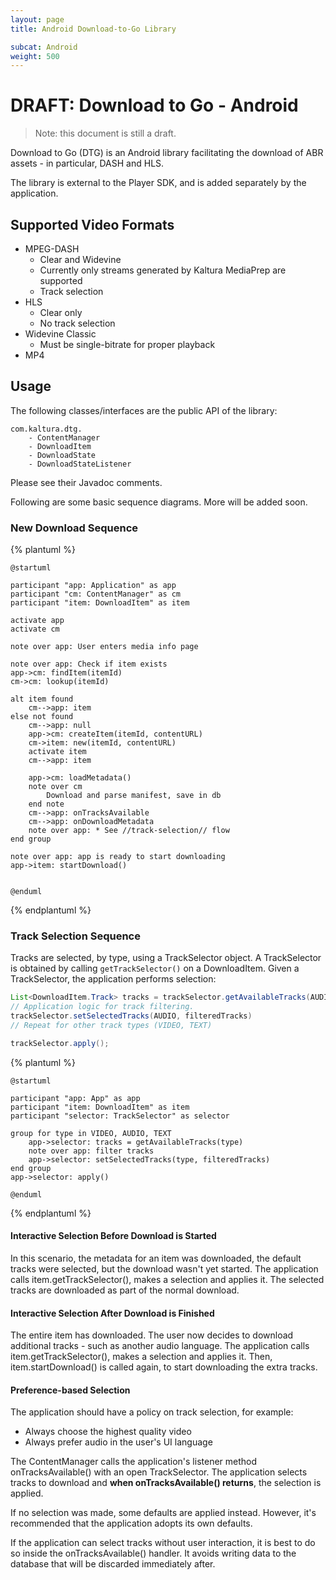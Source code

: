 ```yaml
---
layout: page
title: Android Download-to-Go Library

subcat: Android
weight: 500
---
```


# DRAFT: Download to Go - Android

> Note: this document is still a draft.

Download to Go (DTG) is an Android library facilitating the download of ABR assets - in particular, DASH and HLS.

The library is external to the Player SDK, and is added separately by the application.

## Supported Video Formats

- MPEG-DASH
    - Clear and Widevine
    - Currently only streams generated by Kaltura MediaPrep are supported
    - Track selection
- HLS
    - Clear only
    - No track selection
- Widevine Classic
    - Must be single-bitrate for proper playback
- MP4

## Usage

The following classes/interfaces are the public API of the library:

    com.kaltura.dtg.
        - ContentManager
        - DownloadItem
        - DownloadState
        - DownloadStateListener
 
Please see their Javadoc comments.

Following are some basic sequence diagrams. More will be added soon. 

### New Download Sequence

{% plantuml %}

    @startuml
    
    participant "app: Application" as app
    participant "cm: ContentManager" as cm
    participant "item: DownloadItem" as item
    
    activate app
    activate cm
    
    note over app: User enters media info page
    
    note over app: Check if item exists
    app->cm: findItem(itemId)
    cm->cm: lookup(itemId)
    
    alt item found
        cm-->app: item
    else not found
        cm-->app: null
        app->cm: createItem(itemId, contentURL)
        cm->item: new(itemId, contentURL)
        activate item
        cm-->app: item
    
        app->cm: loadMetadata()
        note over cm
            Download and parse manifest, save in db
        end note
        cm-->app: onTracksAvailable
        cm-->app: onDownloadMetadata
        note over app: * See //track-selection// flow
    end group
    
    note over app: app is ready to start downloading
    app->item: startDownload()
    
    
    @enduml

{% endplantuml %}

### Track Selection Sequence

Tracks are selected, by type, using a TrackSelector object. A TrackSelector is obtained by calling `getTrackSelector()` on a DownloadItem.
Given a TrackSelector, the application performs selection:

```java
List<DownloadItem.Track> tracks = trackSelector.getAvailableTracks(AUDIO);
// Application logic for track filtering.
trackSelector.setSelectedTracks(AUDIO, filteredTracks)
// Repeat for other track types (VIDEO, TEXT)

trackSelector.apply();
```


{% plantuml %}

    @startuml
    
    participant "app: App" as app
    participant "item: DownloadItem" as item
    participant "selector: TrackSelector" as selector
    
    group for type in VIDEO, AUDIO, TEXT
        app->selector: tracks = getAvailableTracks(type)
        note over app: filter tracks
        app->selector: setSelectedTracks(type, filteredTracks)
    end group
    app->selector: apply()
    
    @enduml

{% endplantuml %}


#### Interactive Selection Before Download is Started

In this scenario, the metadata for an item was downloaded, the default tracks were selected, but the download wasn't yet started. 
The application calls item.getTrackSelector(), makes a selection and applies it. The selected tracks are downloaded as part of the normal download.



#### Interactive Selection After Download is Finished

The entire item has downloaded. The user now decides to download additional tracks - such as another audio language. 
The application calls item.getTrackSelector(), makes a selection and applies it. Then, item.startDownload() is called again, to start downloading the extra tracks.

#### Preference-based Selection

The application should have a policy on track selection, for example:
- Always choose the highest quality video
- Always prefer audio in the user's UI language

The ContentManager calls the application's listener method onTracksAvailable() with an open TrackSelector. The application selects tracks to download and **when onTracksAvailable() returns**, the selection is applied.

If no selection was made, some defaults are applied instead. However, it's recommended that the application adopts its own defaults.

If the application can select tracks without user interaction, it is best to do so inside the onTracksAvailable() handler. It avoids writing data to the database that will be discarded immediately after.

